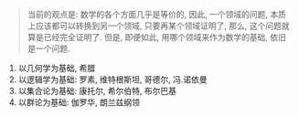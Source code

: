 > 当前的观点是: 数学的各个方面几乎是等价的, 因此, 一个领域的问题, 本质上应该都可以转换到另一个领域, 只要再某个领域证明了, 那么, 这个问题就算是已经完全证明了. 但是, 即便如此, 用哪个领域来作为数学的基础, 依旧是一个问题.

1. 以几何学为基础, 希腊
2. 以逻辑学为基础: 罗素, 维特根斯坦, 哥德尔, 冯.诺依曼
3. 以集合论为基础: 康托尔, 希尔伯特, 布尔巴基
4. 以群论为基础: 伽罗华, 朗兰兹纲领